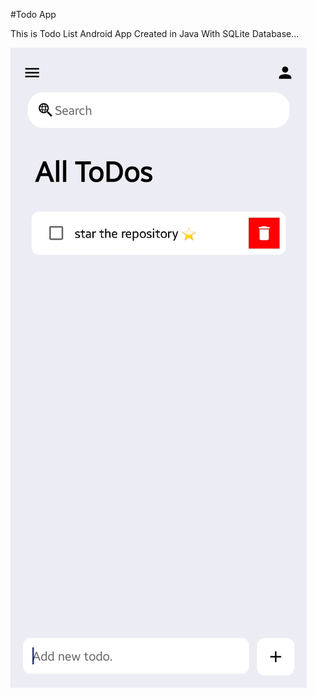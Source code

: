 #Todo App

This is Todo List Android App Created in Java With SQLite Database...

<img src="./screenshots/1.jpg" alt="screenshot"/>
